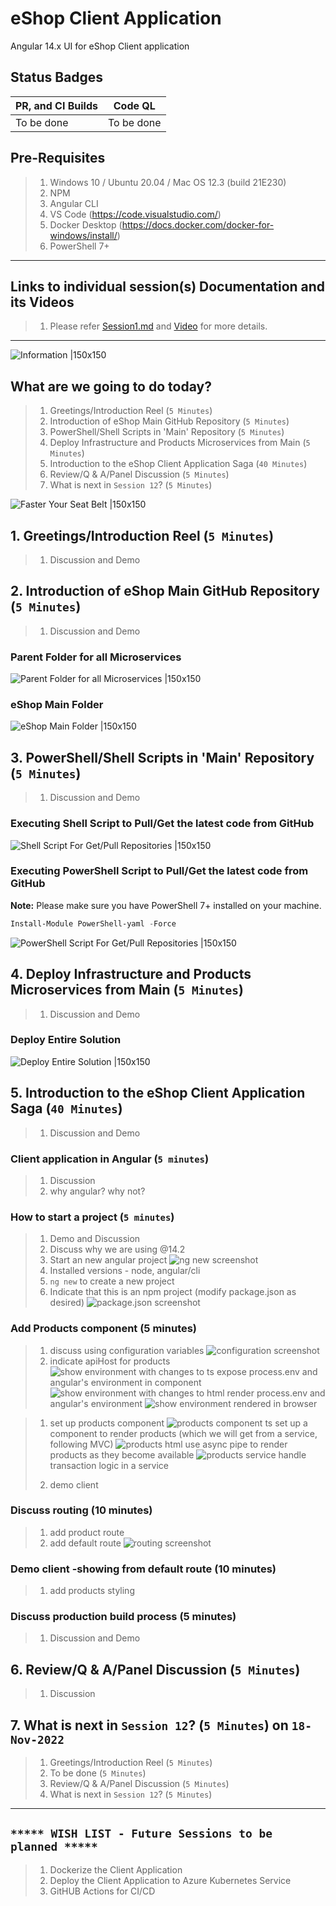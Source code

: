 # eShop Client Application

Angular 14.x UI for eShop Client application

## Status Badges

| PR, and CI Builds | Code QL |
| ---------------------------------------------------------------------------------------------------------------------------------------------------------------------------------------------------------------------------------- | ------------------------------------------------------------------------------------------------------------------------------------------------------------------------------------------------------------------------- |
| To be done | To be done |

## Pre-Requisites

> 1. Windows 10 / Ubuntu 20.04 / Mac OS 12.3 (build 21E230)
> 1. NPM
> 1. Angular CLI
> 1. VS Code (<https://code.visualstudio.com/>)
> 1. Docker Desktop (<https://docs.docker.com/docker-for-windows/install/>)
> 1. PowerShell 7+

---

## Links to individual session(s) Documentation and its Videos

> 1. Please refer [Session1.md](./Documentation/Sessions/Session1.md) and [Video](https://www.youtube.com/watch?v=wQ0Xf4pKZaQ) for more details.

---

![Information |150x150](./Documentation/Images/Information.PNG)

## What are we going to do today?

> 1. Greetings/Introduction Reel (`5 Minutes`)
> 1. Introduction of eShop Main GitHub Repository (`5 Minutes`)
> 1. PowerShell/Shell Scripts in 'Main' Repository (`5 Minutes`)
> 1. Deploy Infrastructure and Products Microservices from Main (`5 Minutes`)
> 1. Introduction to the eShop Client Application Saga (`40 Minutes`)
> 1. Review/Q & A/Panel Discussion (`5 Minutes`)
> 1. What is next in `Session 12`? (`5 Minutes`)

![Faster Your Seat Belt |150x150](./Documentation/Images/SeatBelt.PNG)

## 1. Greetings/Introduction Reel (`5 Minutes`)

> 1. Discussion and Demo

## 2. Introduction of eShop Main GitHub Repository (`5 Minutes`)

> 1. Discussion and Demo

### Parent Folder for all Microservices

![Parent Folder for all Microservices |150x150](./Documentation/Images/S1/Parent_Folder_Microservices.PNG)

### eShop Main Folder

![eShop Main Folder |150x150](./Documentation/Images/S1/eShop-Main-Folder.PNG)

## 3. PowerShell/Shell Scripts in 'Main' Repository (`5 Minutes`)

> 1. Discussion and Demo

### Executing Shell Script to Pull/Get the latest code from GitHub

![Shell Script For Get/Pull Repositories |150x150](./Documentation/Images/S1/ShellScriptForRepositories.PNG)

### Executing PowerShell Script to Pull/Get the latest code from GitHub

**Note:** Please make sure you have PowerShell 7+ installed on your machine.

```powershell
Install-Module PowerShell-yaml -Force
```

![PowerShell Script For Get/Pull Repositories |150x150](./Documentation/Images/S1/PSScriptForRepositories.PNG)

## 4. Deploy Infrastructure and Products Microservices from Main (`5 Minutes`)

> 1. Discussion and Demo

### Deploy Entire Solution

![Deploy Entire Solution |150x150](./Documentation/Images/S1/DeployEntireSolution.PNG)

## 5. Introduction to the eShop Client Application Saga (`40 Minutes`)

> 1. Discussion and Demo

### Client application in Angular (`5 minutes`)

> 1. Discussion
> 1. why angular? why not?

### How to start a project (`5 minutes`)

> 1. Demo and Discussion
> 2. Discuss why we are using @14.2
> 3. Start an new angular project
![ng new screenshot](./Documentation/Images/S1/Ng_New.PNG)
> 4. Installed versions - node, angular/cli
> 5. `ng new` to create a new project
> 6. Indicate that this is an npm project (modify package.json as desired)
![package.json screenshot](./Documentation/Images/S1/Package_Json.PNG)

### Add Products component (5 minutes)

> 1. discuss using configuration variables
![configuration screenshot](./Documentation/Images/configuration.png)
> 2. indicate apiHost for products
![show environment with changes to ts](./Documentation/Images/show%20environment%20-%20ts.png)
> expose process.env and angular's environment in component
![show environment with changes to html](./Documentation/Images/show%20environment%20-%20html.png)
> render process.env and angular's environment
![show environment rendered in browser](./Documentation/Images/show%20environment%20-%20page.png)

> 1. set up products component
![products component ts](./Documentation/Images/products%20component%20-%20ts.png)
> set up a component to render products (which we will get from a service, following MVC)
![products html](./Documentation/Images/products%20component%20-%20html.png)
> use async pipe to render products as they become available
![products service](./Documentation/Images/products%20service%20-%20basic%20concept.png)
> handle transaction logic in a service
>
> 1. demo client

### Discuss routing (10 minutes)

> 1. add product route
> 1. add default route
![routing screenshot](./Documentation/Images/routing.png)

### Demo client -showing from default route (10 minutes)

> 1. add products styling

### Discuss production build process (5 minutes)

> 1. Discussion and Demo

## 6. Review/Q & A/Panel Discussion (`5 Minutes`)

> 1. Discussion

## 7. What is next in `Session 12`? (`5 Minutes`) on `18-Nov-2022`

> 1. Greetings/Introduction Reel (`5 Minutes`)
> 1. To be done (`5 Minutes`)
> 1. Review/Q & A/Panel Discussion (`5 Minutes`)
> 1. What is next in `Session 12`? (`5 Minutes`)

---

## `***** WISH LIST - Future Sessions to be planned *****`

> 1. Dockerize the Client Application
> 1. Deploy the Client Application to Azure Kubernetes Service
> 1. GitHUB Actions for CI/CD
